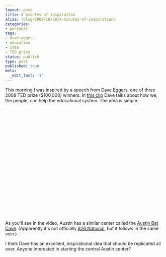 ```yaml
---
layout: post
title: 4 minutes of inspiration
alias: /blog/2008/10/28/4-minutes-of-inspiration/
categories:
- personal
tags:
- dave eggers
- education
- idea
- TED prize
status: publish
type: post
published: true
meta:
  _edit_last: '1'
---
```

This morning I was inspired by a speech from <a title="wikipedia: Dave Eggers" href="http://en.wikipedia.org/wiki/Dave_Eggers" target="_blank">Dave Eggers</a>, one of three 2008 TED prize ($100,000) winners. In <a title="Dave Eggers in 4 minutes on TED" href="http://blog.ted.com/2008/10/dave_eggers_in.php" target="_blank">this clip</a> Dave talks about how we, the people, can help the educational system. The idea is simple:

<object classid="clsid:d27cdb6e-ae6d-11cf-96b8-444553540000" width="425" height="344" codebase="http://download.macromedia.com/pub/shockwave/cabs/flash/swflash.cab#version=6,0,40,0"><param name="allowFullScreen" value="true" /><param name="src" value="http://www.youtube.com/v/l3QbzvT6vko&amp;color1=0xb1b1b1&amp;color2=0xcfcfcf&amp;hl=en&amp;fs=1" /><embed type="application/x-shockwave-flash" width="425" height="344" src="http://www.youtube.com/v/l3QbzvT6vko&amp;color1=0xb1b1b1&amp;color2=0xcfcfcf&amp;hl=en&amp;fs=1" allowfullscreen="true"></embed></object>

As you'll see in the video, Austin has a similar center called the <a title="Austin Bat Cave" href="http://www.austinbatcave.org/Home.html" target="_blank">Austin Bat Cave</a>. (Apparently it's not officially <a title="wikipedia: 826 National" href="http://en.wikipedia.org/wiki/826_National" target="_blank">826 National</a>, but it follows in the same vein.)

I think Dave has an excellent, inspirational idea that should be replicated all over. Anyone interested in starting the central Austin center?
